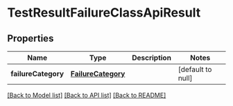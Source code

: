 # TestResultFailureClassApiResult
## Properties

| Name | Type | Description | Notes |
|------------ | ------------- | ------------- | -------------|
| **failureCategory** | [**FailureCategory**](FailureCategory.md) |  | [default to null] |

[[Back to Model list]](../README.md#documentation-for-models) [[Back to API list]](../README.md#documentation-for-api-endpoints) [[Back to README]](../README.md)


